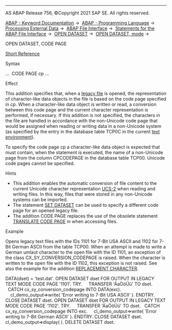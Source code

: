   

* * *

AS ABAP Release 756, ©Copyright 2021 SAP SE. All rights reserved.

[ABAP - Keyword Documentation](javascript:call_link\('abenabap.htm'\)) →  [ABAP - Programming Language](javascript:call_link\('abenabap_reference.htm'\)) →  [Processing External Data](javascript:call_link\('abenabap_language_external_data.htm'\)) →  [ABAP File Interface](javascript:call_link\('abenabap_language_files.htm'\)) →  [Statements for the ABAP File Interface](javascript:call_link\('abenfile_interface_statements.htm'\)) →  [OPEN DATASET](javascript:call_link\('abapopen_dataset.htm'\)) →  [OPEN DATASET, mode](javascript:call_link\('abapopen_dataset_mode.htm'\)) → 

OPEN DATASET, CODE PAGE

[Short Reference](javascript:call_link\('abapopen_dataset_shortref.htm'\))

Syntax

...  CODE PAGE cp ...

Effect

This addition specifies that, when a [legacy file](javascript:call_link\('abenlegacy_file_glosry.htm'\) "Glossary Entry") is opened, the representation of character-like data objects in the file is based on the code page specified in cp. When a character-like data object is written or read, a conversion between this code page and the current character representation is performed, if necessary. If this addition is not specified, the characters in the file are handled in accordance with the non-Unicode code page that would be assigned when reading or writing data in a non-Unicode system (as specified by the entry in the database table TCP0C in the current [text environment](javascript:call_link\('abentext_environment_glosry.htm'\) "Glossary Entry")).

To specify the code page cp a character-like data object is expected that must contain, when the statement is executed, the name of a non-Unicode page from the column CPCODEPAGE in the database table TCP00. Unicode code pages cannot be specified.

Hints

-   This addition enables the automatic conversion of file content to the current Unicode character representation [UCS-2](javascript:call_link\('abenucs2_glosry.htm'\) "Glossary Entry") when reading and writing files. In this way, files that were stored in any non-Unicode systems can be imported.
-   The statement [SET DATASET](javascript:call_link\('abapset_dataset.htm'\)) can be used to specify a different code page for an opened legacy file.
-   The addition CODE PAGE replaces the use of the obsolete statement [TRANSLATE CODE PAGE](javascript:call_link\('abaptranslate.htm'\)) in when accessing files.

Example

Opens legacy text files with the IDs 1101 for 7-Bit USA ASCII and 1102 for 7-Bit German ASCII from the table TCP00. When an attempt is made to write a German umlaut character to the open file with the ID 1101, an exception of the class CX\_SY\_CONVERSION\_CODEPAGE is raised. When the character is written to the open file with the ID 1102, this exception is not raised. See also the example for the addition [REPLACEMENT CHARACTER](javascript:call_link\('abapopen_dataset_error_handling.htm'\)).

DATA(dset) = 'test.dat'.
OPEN DATASET dset FOR OUTPUT IN LEGACY TEXT MODE CODE PAGE '1101'.
TRY.
    TRANSFER 'ÄaÖöÜü' TO dset.
  CATCH cx\_sy\_conversion\_codepage INTO DATA(exc).
    cl\_demo\_output=>write( 'Error writing to 7-Bit USA ASCII' ).
ENDTRY.
CLOSE DATASET dset.
OPEN DATASET dset FOR OUTPUT IN LEGACY TEXT MODE CODE PAGE '1102'.
TRY.
    TRANSFER 'ÄaÖöÜü' TO dset.
  CATCH cx\_sy\_conversion\_codepage INTO exc.
    cl\_demo\_output=>write( 'Error writing to 7-Bit German ASCII' ).
ENDTRY.
CLOSE DATASET dset.
cl\_demo\_output=>display( ).
DELETE DATASET dset.